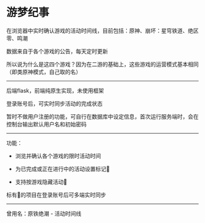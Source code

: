 <!-- # game-events-timeline -->
# 游梦纪事

在浏览器中实时确认游戏的活动时间线，目前包括：原神、崩坏：星穹铁道、绝区零、鸣潮

数据来自于各个游戏的公告，每天定时更新

所以说为什么是这四个游戏？因为在二游的基础上，这些游戏的运营模式基本相同（即类原神模式，自己取的名）

---


后端flask，前端纯原生实现，未使用框架

登录账号后，可实时同步活动的完成状态

暂时不做用户注册的功能，可自行在数据库中设定信息，首次运行服务端时，会在控制台输出默认用户名和初始密码

---

功能：

- 浏览并确认各个游戏的限时活动时间

- 为已完成或正在进行中的活动设置标记🚩

- 支持按游戏隐藏活动🚩

标有🚩的项目在登录账号后可多端实时同步

---

曾用名：原铁绝潮 - 活动时间线